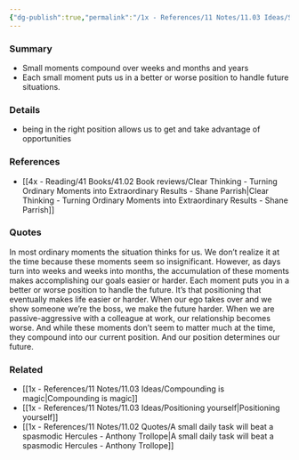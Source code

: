 ```yaml
---
{"dg-publish":true,"permalink":"/1x - References/11 Notes/11.03 Ideas/Small moments define our position. Our position defines our future/","title":"Small moments define our position. Our position defines our future","noteIcon":"","created":"2023-12-01T11:46:55.000+03:00","updated":"2024-02-14T20:18:24.061+03:00"}
---
```



### Summary
- Small moments compound over weeks and months and years
- Each small moment puts us in a better or worse position to handle future situations.

### Details
- being in the right position allows us to get and take advantage of opportunities

### References
- [[4x - Reading/41 Books/41.02 Book reviews/Clear Thinking - Turning Ordinary Moments into Extraordinary Results - Shane  Parrish\|Clear Thinking - Turning Ordinary Moments into Extraordinary Results - Shane  Parrish]] 

### Quotes
In most ordinary moments the situation thinks for us. We don’t realize it
at the time because these moments seem so insignificant. However, as days turn into weeks and weeks into months, the accumulation of these moments makes accomplishing our goals easier or harder. Each moment puts you in a better or worse position to handle the future.
It’s that positioning that eventually makes life easier or harder. When our ego takes over and we show someone we’re the boss, we make the future harder. When we are passive-aggressive with a colleague at work, our relationship becomes worse. And while these moments don’t seem to matter much at the time, they compound into our current position. And our position determines our future.

### Related
- [[1x - References/11 Notes/11.03 Ideas/Compounding is magic\|Compounding is magic]]
- [[1x - References/11 Notes/11.03 Ideas/Positioning yourself\|Positioning yourself]]
- [[1x - References/11 Notes/11.02 Quotes/A small daily task will beat a spasmodic Hercules - Anthony Trollope\|A small daily task will beat a spasmodic Hercules - Anthony Trollope]]